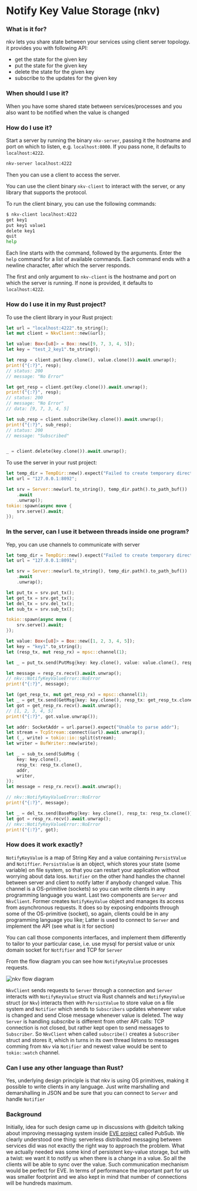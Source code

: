 # Notify Key Value Storage (nkv)

### What is it for? 
nkv lets you share state between your services using client server topology. 
it provides you with following API:

- get the state for the given key
- put the state for the given key
- delete the state for the given key
- subscribe to the updates for the given key

### When should I use it?
When you have some shared state between services/processes and you also want to be notified when the value is changed

### How do I use it?

Start a server by running the binary `nkv-server`, passing it the hostname and port on which to listen,
e.g. `localhost:8000`. If you pass none, it defaults to `localhost:4222`. 

```sh
nkv-server localhost:4222
```

Then you can use a client to access the server.

You can use the client binary `nkv-client` to interact with the server, or any library that supports the
protocol.

To run the client binary, you can use the following commands:

```sh
$ nkv-client localhost:4222
get key1
put key1 value1
delete key1
quit
help
```

Each line starts with the command, followed by the arguments. Enter the `help` command
for a list of available commands. Each command ends with a newline character, after which the server
responds.

The first and only argument to `nkv-client` is the hostname and port on which the server is running.
If none is provided, it defaults to `localhost:4222`.

### How do I use it in my Rust project?

To use the client library in your Rust project:

```rust
let url = "localhost:4222".to_string();
let mut client = NkvClient::new(&url);

let value: Box<[u8]> = Box::new([9, 7, 3, 4, 5]);
let key = "test_2_key1".to_string();

let resp = client.put(key.clone(), value.clone()).await.unwrap();
print!("{:?}", resp);
// status: 200
// message: "No Error"

let get_resp = client.get(key.clone()).await.unwrap();
print!("{:?}", resp);
// status: 200
// message: "No Error"
// data: [9, 7, 3, 4, 5]

let sub_resp = client.subscribe(key.clone()).await.unwrap();
print!("{:?}", sub_resp);
// status: 200
// message: "Subscribed"


_ = client.delete(key.clone()).await.unwrap();
```

To use the server in your rust project:

```rust
let temp_dir = TempDir::new().expect("Failed to create temporary directory");
let url = "127.0.0.1:8092";

let srv = Server::new(url.to_string(), temp_dir.path().to_path_buf())
    .await
    .unwrap();
tokio::spawn(async move {
    srv.serve().await;
});
```

### In the server, can I use it between threads inside one program?

Yep, you can use channels to communicate with server

```rust
let temp_dir = TempDir::new().expect("Failed to create temporary directory");
let url = "127.0.0.1:8091";

let srv = Server::new(url.to_string(), temp_dir.path().to_path_buf())
    .await
    .unwrap();

let put_tx = srv.put_tx();
let get_tx = srv.get_tx();
let del_tx = srv.del_tx();
let sub_tx = srv.sub_tx();

tokio::spawn(async move {
    srv.serve().await;
});

let value: Box<[u8]> = Box::new([1, 2, 3, 4, 5]);
let key = "key1".to_string();
let (resp_tx, mut resp_rx) = mpsc::channel(1);

let _ = put_tx.send(PutMsg{key: key.clone(), value: value.clone(), resp_tx: resp_tx.clone()});

let message = resp_rx.recv().await.unwrap();
// nkv::NotifyKeyValueError::NoError
print!("{:?}", message);

let (get_resp_tx, mut get_resp_rx) = mpsc::channel(1);
let _ = get_tx.send(GetMsg{key: key.clone(), resp_tx: get_resp_tx.clone()});
let got = get_resp_rx.recv().await.unwrap();
// [1, 2, 3, 4, 5] 
print!("{:?}", got.value.unwrap());

let addr: SocketAddr = url.parse().expect("Unable to parse addr");
let stream = TcpStream::connect(&url).await.unwrap();
let (_, write) = tokio::io::split(stream);
let writer = BufWriter::new(write);

let _ = sub_tx.send(SubMsg {
    key: key.clone(),
    resp_tx: resp_tx.clone(),
    addr,
    writer,
});
let message = resp_rx.recv().await.unwrap();

// nkv::NotifyKeyValueError::NoError
print!("{:?}", message);

let _ = del_tx.send(BaseMsg{key: key.clone(), resp_tx: resp_tx.clone()});
let got = resp_rx.recv().await.unwrap();
// nkv::NotifyKeyValueError::NoError
print!("{:?}", got);
```

### How does it work exactly?

`NotifyKeyValue` is a map of String Key and a value containing `PersistValue` and `Notiffier`.
`PersistValue` is an object, which stores your state (some variable) on file system, so that
you can restart your application without worrying about data loss. `Notifier` on the other hand
handles the channel between server and client to notify latter if anybody changed value. This 
channel is a OS-primitive (sockets) so you can 
write clients in any programming language you want. Last two components are `Server` and `NkvClient`.
Former creates `NotifyKeyValue` object and manages its access from asynchronous requests. It does 
so by exposing endpoints through some of the OS-primitive (socket), so again, clients could
be in any programming language you like; Latter is used to connect to `Server` and implement the API
(see what is it for section)

You can call those components interfaces, and implement them differently to tailor to your particular 
case, i.e. use mysql for persist value or unix domain socket for `Notfifier` and TCP for `Server` 

From the flow diagram you can see how `NotifyKeyValue` processes requests.

![nkv flow diagram](./imgs/nkv_flow.drawio.png)

`NkvClient` sends requests to `Server` through a connection and `Server` interacts with `NotifyKeyValue`
struct via Rust channels and `NotifyKeyValue` struct (or `Nkv`) interacts then with `PersistValue` to store
value on a file system and `Notifier` which sends to `Subscribers` updates whenever value is changed and
send Close message whenever value is deleted.
The way `Server` is handling *subscribe* is different from other API calls: TCP connection is not closed,
but rather kept open to send messages to `Subscriber`. So `NkvClient` when called `subscribe()` creates a 
`Subscriber` struct and stores it, which in turns in its own thread listens to messages comming from `Nkv`
via `Notifier` and newest value would be sent to `tokio::watch` channel.

### Can I use any other language than Rust?

Yes, underlying design principle is that nkv is using OS primitives, making it possible to write clients in any language.
Just write marshalling and demarshalling in JSON and be sure that you can connect to `Server` and handle `Notifier`

### Background

Initially, idea for such design came up in discussions with @deitch talking about improving messaging
system inside [EVE project](https://github.com/lf-edge/eve) called PubSub. We clearly understood one thing:
serverless distributed messaging between services did was not exactly the right way to approach the problem.
What we actually needed was some kind of persistent key-value storage, but with a twist: we want it to notify us when 
there is a change in a value. So all the clients will be able to sync over the value.
Such communication mechanism would be perfect for EVE. In terms of performance the important part for us was
smaller footprint and we also kept in mind that number of connections will be hundreds maximum.

